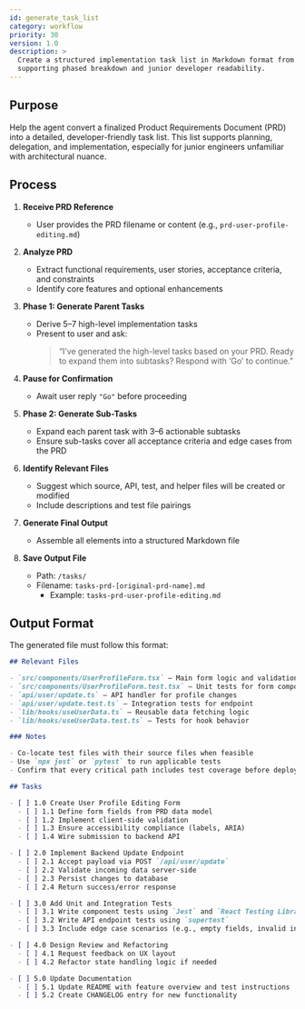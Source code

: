 ```yaml
---
id: generate_task_list
category: workflow
priority: 30
version: 1.0
description: >
  Create a structured implementation task list in Markdown format from an existing PRD,
  supporting phased breakdown and junior developer readability.
---
```


## Purpose

Help the agent convert a finalized Product Requirements Document (PRD)
into a detailed, developer-friendly task list. This list supports planning, delegation,
and implementation, especially for junior engineers unfamiliar with architectural nuance.

## Process

1. **Receive PRD Reference**  
   - User provides the PRD filename or content (e.g., `prd-user-profile-editing.md`)

2. **Analyze PRD**  
   - Extract functional requirements, user stories, acceptance criteria, and constraints  
   - Identify core features and optional enhancements

3. **Phase 1: Generate Parent Tasks**  
   - Derive 5–7 high-level implementation tasks  
   - Present to user and ask:  
     > “I’ve generated the high-level tasks based on your PRD. Ready to expand them into subtasks? Respond with ‘Go’ to continue.”  

4. **Pause for Confirmation**  
   - Await user reply `"Go"` before proceeding  

5. **Phase 2: Generate Sub-Tasks**  
   - Expand each parent task with 3–6 actionable subtasks  
   - Ensure sub-tasks cover all acceptance criteria and edge cases from the PRD

6. **Identify Relevant Files**  
   - Suggest which source, API, test, and helper files will be created or modified  
   - Include descriptions and test file pairings

7. **Generate Final Output**  
   - Assemble all elements into a structured Markdown file

8. **Save Output File**  
   - Path: `/tasks/`  
   - Filename: `tasks-prd-[original-prd-name].md`  
     - Example: `tasks-prd-user-profile-editing.md`

## Output Format

The generated file must follow this format:

```markdown
## Relevant Files

- `src/components/UserProfileForm.tsx` – Main form logic and validation
- `src/components/UserProfileForm.test.tsx` – Unit tests for form component
- `api/user/update.ts` – API handler for profile changes
- `api/user/update.test.ts` – Integration tests for endpoint
- `lib/hooks/useUserData.ts` – Reusable data fetching logic
- `lib/hooks/useUserData.test.ts` – Tests for hook behavior

### Notes

- Co-locate test files with their source files when feasible
- Use `npx jest` or `pytest` to run applicable tests
- Confirm that every critical path includes test coverage before deployment

## Tasks

- [ ] 1.0 Create User Profile Editing Form
  - [ ] 1.1 Define form fields from PRD data model
  - [ ] 1.2 Implement client-side validation
  - [ ] 1.3 Ensure accessibility compliance (labels, ARIA)
  - [ ] 1.4 Wire submission to backend API

- [ ] 2.0 Implement Backend Update Endpoint
  - [ ] 2.1 Accept payload via POST `/api/user/update`
  - [ ] 2.2 Validate incoming data server-side
  - [ ] 2.3 Persist changes to database
  - [ ] 2.4 Return success/error response

- [ ] 3.0 Add Unit and Integration Tests
  - [ ] 3.1 Write component tests using `Jest` and `React Testing Library`
  - [ ] 3.2 Write API endpoint tests using `supertest`
  - [ ] 3.3 Include edge case scenarios (e.g., empty fields, invalid input)

- [ ] 4.0 Design Review and Refactoring
  - [ ] 4.1 Request feedback on UX layout
  - [ ] 4.2 Refactor state handling logic if needed

- [ ] 5.0 Update Documentation
  - [ ] 5.1 Update README with feature overview and test instructions
  - [ ] 5.2 Create CHANGELOG entry for new functionality
